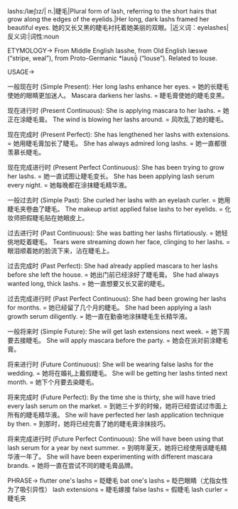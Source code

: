 lashs:/læʃɪz/| n.|睫毛|Plural form of lash, referring to the short hairs that grow along the edges of the eyelids.|Her long, dark lashs framed her beautiful eyes. 她的又长又黑的睫毛衬托着她美丽的双眼。|近义词：eyelashes|反义词:|词性:noun

ETYMOLOGY->
From Middle English lasshe, from Old English læswe (“stripe, weal”), from Proto-Germanic *lausǭ (“louse”). Related to louse.

USAGE->

一般现在时 (Simple Present):
Her long lashs enhance her eyes. = 她的长睫毛使她的眼睛更加迷人。
Mascara darkens her lashs. = 睫毛膏使她的睫毛变黑。

现在进行时 (Present Continuous):
She is applying mascara to her lashs. = 她正在涂睫毛膏。
The wind is blowing her lashs around. = 风吹乱了她的睫毛。

现在完成时 (Present Perfect):
She has lengthened her lashs with extensions. = 她用睫毛膏加长了睫毛。
She has always admired long lashs. = 她一直都很羡慕长睫毛。

现在完成进行时 (Present Perfect Continuous):
She has been trying to grow her lashs. = 她一直试图让睫毛变长。
She has been applying lash serum every night. = 她每晚都在涂抹睫毛精华液。


一般过去时 (Simple Past):
She curled her lashs with an eyelash curler. = 她用睫毛夹卷曲了睫毛。
The makeup artist applied false lashs to her eyelids. = 化妆师把假睫毛贴在她眼皮上。

过去进行时 (Past Continuous):
She was batting her lashs flirtatiously. = 她轻佻地眨着睫毛。
Tears were streaming down her face, clinging to her lashs. = 眼泪顺着她的脸流下来，沾在睫毛上。


过去完成时 (Past Perfect):
She had already applied mascara to her lashs before she left the house. = 她出门前已经涂好了睫毛膏。
She had always wanted long, thick lashs. = 她一直想要又长又密的睫毛。

过去完成进行时 (Past Perfect Continuous):
She had been growing her lashs for months. = 她已经留了几个月的睫毛。
She had been applying a lash growth serum diligently. = 她一直在勤奋地涂抹睫毛生长精华液。


一般将来时 (Simple Future):
She will get lash extensions next week. = 她下周要去接睫毛。
She will apply mascara before the party. = 她会在派对前涂睫毛膏。

将来进行时 (Future Continuous):
She will be wearing false lashs for the wedding. = 她将在婚礼上戴假睫毛。
She will be getting her lashs tinted next month. = 她下个月要去染睫毛。


将来完成时 (Future Perfect):
By the time she is thirty, she will have tried every lash serum on the market. = 到她三十岁的时候，她将已经尝试过市面上所有的睫毛精华液。
She will have perfected her lash application technique by then. = 到那时，她将已经完善了她的睫毛膏涂抹技巧。


将来完成进行时 (Future Perfect Continuous):
She will have been using that lash serum for a year by next summer. = 到明年夏天，她将已经使用该睫毛精华液一年了。
She will have been experimenting with different mascara brands. = 她将一直在尝试不同的睫毛膏品牌。




PHRASE->
flutter one's lashs = 眨睫毛
bat one's lashs = 眨巴眼睛（尤指女性为了吸引异性）
lash extensions = 睫毛嫁接
false lashs = 假睫毛
lash curler = 睫毛夹
